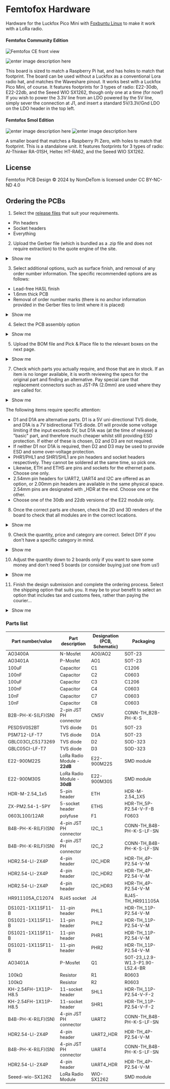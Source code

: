 # Femtofox Hardware
Hardware for the Luckfox Pico Mini with [Foxbuntu Linux](https://github.com/femtofox/femtofox) to make it work with a LoRa radio.

#### Femtofox Community Edition
![Femtofox CE front view](https://raw.githubusercontent.com/femtofox/Femtofox_Community_Hardware/refs/heads/main/Pictures/Femtofox%20CE%203d.png)

![enter image description here](https://raw.githubusercontent.com/femtofox/Femtofox_Community_Hardware/refs/heads/main/Pictures/Femtofox_Front_2025-01-15_rev1.1.webp)

This board is sized to match a Raspberry Pi hat, and has holes to match that footprint. The board can be used without a Luckfox as a conventional Lora radio hat, and matches the Waveshare pinout. It works best with a Luckfox Pico Mini, of course.
It features footprints for 3 types of radio: E22-30db, E22-22db, and the Seeed WIO SX1262, though only one at a time (for now!)
If you wish to power the 3.3V line from an LDO powered by the 5V line, simply sever the connection at J1, and insert a standard 5V/3.3V/Gnd LDO on the LDO header in the top left.

#### Femtofox Smol Edition
![enter image description here](https://raw.githubusercontent.com/femtofox/Femtofox_Community_Hardware/refs/heads/main/Pictures/Femtofox%20SE-RA-WIO%203d.png)
![enter image description here](https://raw.githubusercontent.com/femtofox/Femtofox_Community_Hardware/refs/heads/main/Pictures/Smol_front_side_2025-01-15.webp)


A smaller board that matches a Raspberry Pi Zero, with holes to match that footprint. This is a standalone unit.
It features footprints for 3 types of radio: AI-Thinker RA-01SH, Heltec HT-RA62, and the Seeed WIO SX1262.

## License
Femtofox PCB Design © 2024 by NomDeTom is licensed under CC BY-NC-ND 4.0 

## Ordering the PCBs

 1. Select the [release files](https://github.com/femtofox/Femtofox_Community_Hardware/releases/) that suit your requirements.
 - Pin headers
 - Socket headers
 - Everything

 2. Upload the Gerber file (which is bundled as a .zip file and does not require extraction) to the quote engine of the site.

<details>
 <summary> &nbsp;Show me </summary>

![uploading the Gerber file](https://raw.githubusercontent.com/femtofox/Femtofox_Community_Hardware/refs/heads/main/Pictures/01%20upload.webp)

</details>
 
 3. Select additional options, such as surface finish, and removal of any order number information. The specific recommended options are as follows:
 - Lead-free HASL finish
 - 1.6mm thick PCB
 - Removal of order number marks (there is no anchor information provided in the Gerber files to limit where it is placed)
<details>
 <summary> &nbsp;Show me </summary>
 
![setting additional options](https://raw.githubusercontent.com/femtofox/Femtofox_Community_Hardware/refs/heads/main/Pictures/02%20PCB%20spec.webp)

</details>

4. Select the PCB assembly option
<details>
 <summary> &nbsp;Show me </summary>
 
![enter image description here](https://raw.githubusercontent.com/femtofox/Femtofox_Community_Hardware/refs/heads/main/Pictures/03%20PCB%20assembly.webp)

</details>

5. Upload the BOM file and Pick & Place file to the relevant boxes on the next page.
<details>
 <summary> &nbsp;Show me </summary>
 
![enter image description here](https://raw.githubusercontent.com/femtofox/Femtofox_Community_Hardware/refs/heads/main/Pictures/04%20upload%20bom%20and%20pnp.webp)

![Files uploaded](https://raw.githubusercontent.com/femtofox/Femtofox_Community_Hardware/refs/heads/main/Pictures/05%20files%20uploaded.webp)
</details>

7. Check which parts you actually require, and those that are in stock. If an item is no longer available, it is worth reviewing the specs for the original part and finding an alternative. Pay special care that replacement connectors such as JST-PA (2.0mm) are used where they are called for.
<details>
 <summary> &nbsp;Show me </summary>
 
![deselect parts you don't want](https://raw.githubusercontent.com/Nestpebble/Femtofox_Community_Hardware/refs/heads/main/Pictures/07%20deselect%20unneeded%20parts.webp)
</details>

The following items require specific attention:
 - D1 and D1A are alternative parts. D1 is a 5V uni-directional TVS diode, and D1A is a 7V bidirectional TVS diode. D1 will provide some voltage limiting if the input exceeds 5V, but D1A was (at the time of release) a "basic" part, and therefore much cheaper whilst still providing ESD protection. If either of these is chosen, D2 and D3 are not required.
 - If neither D1 nor D1A is required, then D2 and D3 may be used to provide ESD and some over-voltage protection.
 - PHR1/PHL1 and SHR1/SHL1 are pin headers and socket headers respectively. They cannot be soldered at the same time, so pick one.
 - Likewise, ETH and ETHS are pins and sockets for the ethernet pads. Choose one only.
 - 2.54mm pin headers for UART2, UART4 and I2C are offered as an option, or 2.00mm pin headers are available in the same physical space. 2.54mm pins are designated with _HDR at the end. Choose one or the other.
 - Choose one of the 30db and 22db versions of the E22 module only.
8. Once the correct parts are chosen, check the 2D and 3D renders of the board to check that all modules are in the correct locations.
<details>
 <summary> &nbsp;Show me </summary>
 
![check the part placer](https://raw.githubusercontent.com/femtofox/Femtofox_Community_Hardware/refs/heads/main/Pictures/08%20confirm%20the%20placement.webp)
</details>

9. Check the quantity, price and category are correct. Select DIY if you don't have a specific category in mind.
<details>
 <summary> &nbsp;Show me </summary> 
 
![check the price and category](https://raw.githubusercontent.com/femtofox/Femtofox_Community_Hardware/refs/heads/main/Pictures/09%20check%20qty%20price%20category.webp)
 </details>
 
10. Adjust the quantity down to 2 boards only if you want to save some money and don't need 5 boards (or consider buying just one from us!)

<details>
 <summary> &nbsp;Show me </summary>
 
![change assembly option between 2 and 5](https://raw.githubusercontent.com/femtofox/Femtofox_Community_Hardware/refs/heads/main/Pictures/10%20adjust%20qty.webp)
</details>

11. Finish the design submission and complete the ordering process. Select the shipping option that suits you. It may be to your benefit to select an option that includes tax and customs fees, rather than paying the courier...
<details>
 <summary> &nbsp;Show me </summary>

![selecting a shipping option](https://raw.githubusercontent.com/Nestpebble/Femtofox_Community_Hardware/refs/heads/main/Pictures/11%20select%20shipping.webp)
</details>

### Parts list

  

| Part number/value | Part description | Designation (PCB, Schematic) | Packaging |
|----------------------|------------------------|------------------------------|---------------------------------|
| AO3400A | N-Mosfet | AO0/AO2 | SOT-23 |
| AO3401A | P-Mosfet | AO1 | SOT-23 |
| 100uF | Capacitor | C1 | C1206 |
| 100nF | Capacitor | C2 | C0603 |
| 100uF | Capacitor | C3 | C1206 |
| 100nF | Capacitor | C4 | C0603 |
| 10nF | Capacitor | C7 | C0603 |
| 10nF | Capacitor | C8 | C0603 |
| B2B-PH-K-S(LF)(SN) | 2-pin JST PH connector | CN5V | CONN-TH_B2B-PH-K-S |
| PESD5V0S2BT | TVS diode | D1 | SOT-23 |
| PSM712-LF-T7 | TVS diode | D1A | SOT-23 |
| GBLC03CI_C5173269 | TVS diode | D2 | SOD-323 |
| GBLC05CI-LF-T7 | TVS diode | D3 | SOD-323 |
| E22-900M22S | LoRa Radio Module - **22dB** | E22-900M22S | SMD module |
| E22-900M30S | LoRa Radio Module - **30dB** | E22-900M30S | SMD module |
| HDR-M-2.54_1x5 | 5-pin header | ETH | HDR-M-2.54_1X5 |
| ZX-PM2.54-1-5PY | 5-socket header | ETHS | HDR-TH_5P-P2.54-V-F-B |
| 0603L100/12AR | polyfuse | F1 | F0603 |
| B4B-PH-K-R(LF)(SN) | 4-pin JST PH connector | I2C_1 | CONN-TH_B4B-PH-K-S-LF-SN |
| B4B-PH-K-R(LF)(SN) | 4-pin JST PH connector | I2C_2 | CONN-TH_B4B-PH-K-S-LF-SN |
| HDR2.54-LI-2X4P | 4-pin header | I2C_HDR | HDR-TH_4P-P2.54-V-M |
| HDR2.54-LI-2X4P | 4-pin header | I2C_HDR2 | HDR-TH_4P-P2.54-V-M |
| HDR2.54-LI-2X4P | 4-pin header | I2C_HDR3 | HDR-TH_4P-P2.54-V-M |
| HR911105A_C12074 | RJ45 socket | J4 | RJ45-TH_HR911105A |
| DS1021-1X11SF11-B | 11-pin header | PHL1 | HDR-TH_11P-P2.54-V-M |
| DS1021-1X11SF11-B | 11-pin header | PHL2 | HDR-TH_11P-P2.54-V-M |
| DS1021-1X11SF11-B | 11-pin header | PHR1 | HDR-TH_11P-P2.54-V-M |
| DS1021-1X11SF11-B | 11-pin header | PHR2 | HDR-TH_11P-P2.54-V-M |
| AO3401A | P-Mosfet | Q1 | SOT-23_L2.9-W1.3-P1.90-LS2.4-BR |
| 100kΩ | Resistor | R1 | R0603 |
| 100kΩ | Resistor | R2 | R0603 |
| KH-2.54FH-1X11P-H8.5 | 11-socket header | SHL1 | HDR-TH_11P-P2.54-V-F-2 |
| KH-2.54FH-1X11P-H8.5 | 11-socket header | SHR1 | HDR-TH_11P-P2.54-V-F-2 |
| B4B-PH-K-R(LF)(SN) | 4-pin JST PH connector | UART2 | CONN-TH_B4B-PH-K-S-LF-SN |
| HDR2.54-LI-2X4P | 4-pin header | UART2_HDR | HDR-TH_4P-P2.54-V-M |
| B4B-PH-K-R(LF)(SN) | 4-pin JST PH connector | UART4 | CONN-TH_B4B-PH-K-S-LF-SN |
| HDR2.54-LI-2X4P | 4-pin header | UART4_HDR | HDR-TH_4P-P2.54-V-M |
| Seeed-wio-SX1262 | LoRa Radio Module | WIO-SX1262 | SMD module |
<!--stackedit_data:
eyJoaXN0b3J5IjpbLTg0NDg3Njc0NCwtMTc5OTM5MTYzMCwxMT
Q1MzA3MzAsLTEwMDE5OTc4MzUsMTM1MTY5ODk3NCwyNDI1Nzk3
ODMsMTY0MjkxNTEyNiwtMTU1NzYzMDQ5OCwzOTI3NzEzODYsLT
IxMDAwNDk1MF19
-->